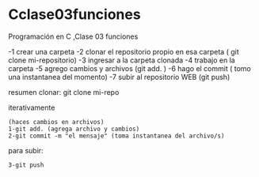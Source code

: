 # Cclase03funciones
Programación en C ,Clase 03  funciones

-1 crear una carpeta
-2 clonar el repositorio propio en esa carpeta 
( git clone mi-repositorio)
-3 ingresar a la carpeta clonada
-4 trabajo en la carpeta
-5 agrego cambios y archivos 
(git add. )
-6 hago el commit ( tomo una instantanea del momento)
-7 subir al repositorio WEB
(git push)



resumen
  clonar: git clone mi-repo

iterativamente

	(haces cambios en archivos)
	1-git add. (agrega archivo y cambios)
	2-git commit -m "el mensaje" (toma instantanea del archivo/s)

para subir:

	3-git push